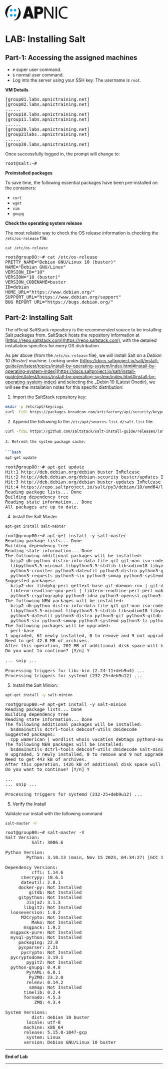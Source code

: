 ![](images/apnic_logo.png)
# LAB: Installing Salt

## Part-1: Accessing the assigned machines

* `#` super user command.  
* `$` normal user command.  
* Log into the server using your SSH key. The username is `root`.

**VM Details** 
<pre>
[group01.labs.apnictraining.net]
[group02.labs.apnictraining.net]
......  
[group10.labs.apnictraining.net]
[group11.labs.apnictraining.net]
......  
[group20.labs.apnictraining.net]
[group21labs..apnictraining.net]
......
[group30.labs.apnictraining.net]
</pre>

Once successfully logged in, the prompt will change to:

<pre>
root@salt:~#
</pre>

**Preinstalled packages**

To save time, the following essential packages have been pre-installed on the containers:

* `curl`
* `wget`
* `vim`
* `gnupg`

**Check the operating system release**

The most reliable way to check the OS release information is checking the `/etc/os-release` file:

```
cat /etc/os-release   
```
<pre>
root@group00:~# cat /etc/os-release
PRETTY_NAME="Debian GNU/Linux 10 (buster)"
NAME="Debian GNU/Linux"
VERSION_ID="10"
VERSION="10 (buster)"
VERSION_CODENAME=buster
ID=debian
HOME_URL="https://www.debian.org/"
SUPPORT_URL="https://www.debian.org/support"
BUG_REPORT_URL="https://bugs.debian.org/"
</pre>


## Part-2: Installing Salt

The official SaltStack repository is the recommended source to be installing Salt packages from. SaltStack hosts the repository information at [https://repo.saltstack.com](https://repo.saltstack.com), with the detailed installation specifics for every
OS distribution.

As per above (from the `/etc/os-release` file), we will install Salt on a _Debian 10 (Buster)_ machine. Looking under [https://docs.saltproject.io/salt/install-guide/en/latest/topics/install-by-operating-system/index.html#install-by-operating-system-index](https://docs.saltproject.io/salt/install-guide/en/latest/topics/install-by-operating-system/index.html#install-by-operating-system-index) and selecting the _Debin 10 (Latest Onedir), we will see the installation notes for this specific distribution:

1. Import the SaltStack repository key:

```bash
mkdir -p /etc/apt/keyrings
curl -fsSL https://packages.broadcom.com/artifactory/api/security/keypair/SaltProjectKey/public | sudo tee /etc/apt/keyrings/salt-archive-keyring.pgp
```

2. Append the following to the `/etc/apt/sources.list.d/salt.list` file:

```bash
curl -fsSL https://github.com/saltstack/salt-install-guide/releases/latest/download/salt.sources | sudo tee /etc/apt/sources.list.d/salt.sources

3. Refresh the system package cache:

```bash
apt-get update
```

<pre>
root@group00:~# apt-get update
Hit:1 http://deb.debian.org/debian buster InRelease
Hit:2 http://deb.debian.org/debian-security buster/updates InRelease
Hit:3 http://deb.debian.org/debian buster-updates InRelease
Hit:4 https://repo.saltproject.io/salt/py3/debian/10/amd64/latest buster InRelease
Reading package lists... Done
Building dependency tree
Reading state information... Done
All packages are up to date.
</pre>

4. Install the Salt Master

```bash
apt-get install salt-master
```
<pre>
root@group00:~# apt-get install -y salt-master
Reading package lists... Done
Building dependency tree
Reading state information... Done
The following additional packages will be installed:
  bzip2 dh-python distro-info-data file git git-man iso-codes less libapt-inst2.0 libcurl3-gnutls liberror-perl libgdbm3 libmagic-mgc libmagic1 libmpdec2 libperl5.24 libpgm-5.2-0 libpopt0 libpython3-stdlib
  libpython3.5-minimal libpython3.5-stdlib libsodium18 libyaml-0-2 libzmq5 lsb-release mime-support netbase patch perl perl-base perl-modules-5.24 python-apt-common python3 python3-apt python3-chardet
  python3-croniter python3-dateutil python3-distro python3-git python3-gitdb python3-jinja2 python3-markupsafe python3-minimal python3-msgpack python3-pkg-resources python3-psutil python3-pycryptodome
  python3-requests python3-six python3-smmap python3-systemd python3-tz python3-urllib3 python3-yaml python3-zmq python3.5 python3.5-minimal rename rsync salt-common xz-utils
Suggested packages:
  bzip2-doc libdpkg-perl gettext-base git-daemon-run | git-daemon-sysvinit git-doc git-el git-email git-gui gitk gitweb git-arch git-cvs git-mediawiki git-svn isoquery lsb ed diffutils-doc perl-doc
  libterm-readline-gnu-perl | libterm-readline-perl-perl make python3-doc python3-tk python3-venv python3-apt-dbg python-apt-doc python-git-doc python-jinja2-doc python3-setuptools python-psutil-doc
  python3-cryptography python3-idna python3-openssl python3-socks python3-nose python3.5-venv python3.5-doc binutils binfmt-support python3-pycurl python3-twisted
The following NEW packages will be installed:
  bzip2 dh-python distro-info-data file git git-man iso-codes less libapt-inst2.0 libcurl3-gnutls liberror-perl libgdbm3 libmagic-mgc libmagic1 libmpdec2 libperl5.24 libpgm-5.2-0 libpopt0 libpython3-stdlib
  libpython3.5-minimal libpython3.5-stdlib libsodium18 libyaml-0-2 libzmq5 lsb-release mime-support netbase patch perl perl-modules-5.24 python-apt-common python3 python3-apt python3-chardet python3-croniter
  python3-dateutil python3-distro python3-git python3-gitdb python3-jinja2 python3-markupsafe python3-minimal python3-msgpack python3-pkg-resources python3-psutil python3-pycryptodome python3-requests
  python3-six python3-smmap python3-systemd python3-tz python3-urllib3 python3-yaml python3-zmq python3.5 python3.5-minimal rename rsync salt-common salt-master xz-utils
The following packages will be upgraded:
  perl-base
1 upgraded, 61 newly installed, 0 to remove and 9 not upgraded.
Need to get 42.8 MB of archives.
After this operation, 202 MB of additional disk space will be used.
Do you want to continue? [Y/n] Y

... snip ...

Processing triggers for libc-bin (2.24-11+deb9u4) ...
Processing triggers for systemd (232-25+deb9u12) ...
</pre>

5. Install the Salt Minion:

```bash
apt-get install -y salt-minion
```
<pre>
root@group00:~# apt-get install -y salt-minion
Reading package lists... Done
Building dependency tree
Reading state information... Done
The following additional packages will be installed:
  bsdmainutils dctrl-tools debconf-utils dmidecode
Suggested packages:
  cpp wamerican | wordlist whois vacation debtags python3-augeas
The following NEW packages will be installed:
  bsdmainutils dctrl-tools debconf-utils dmidecode salt-minion
0 upgraded, 5 newly installed, 0 to remove and 9 not upgraded.
Need to get 443 kB of archives.
After this operation, 1426 kB of additional disk space will be used.
Do you want to continue? [Y/n] Y

...
... snip ...

Processing triggers for systemd (232-25+deb9u12) ...
</pre>

5. Verify the Install

Validate our install with the following command
```bash
salt-master -V
```

<pre>
root@group00:~# salt-master -V
Salt Version:
          Salt: 3006.6

Python Version:
        Python: 3.10.13 (main, Nov 15 2023, 04:34:27) [GCC 11.2.0]

Dependency Versions:
          cffi: 1.14.6
      cherrypy: 18.6.1
      dateutil: 2.8.1
     docker-py: Not Installed
         gitdb: Not Installed
     gitpython: Not Installed
        Jinja2: 3.1.3
       libgit2: Not Installed
  looseversion: 1.0.2
      M2Crypto: Not Installed
          Mako: Not Installed
       msgpack: 1.0.2
  msgpack-pure: Not Installed
  mysql-python: Not Installed
     packaging: 22.0
     pycparser: 2.21
      pycrypto: Not Installed
  pycryptodome: 3.19.1
        pygit2: Not Installed
  python-gnupg: 0.4.8
        PyYAML: 6.0.1
         PyZMQ: 23.2.0
        relenv: 0.14.2
         smmap: Not Installed
       timelib: 0.2.4
       Tornado: 4.5.3
           ZMQ: 4.3.4

System Versions:
          dist: debian 10 buster
        locale: utf-8
       machine: x86_64
       release: 5.15.0-1047-gcp
        system: Linux
       version: Debian GNU/Linux 10 buster
</pre>

---
**End of Lab**

---
